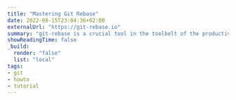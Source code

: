 ```yaml
---
title: "Mastering Git Rebase"
date: 2022-08-15T23:04:36+02:00
externalUrl: "https://git-rebase.io"
summary: "git-rebase is a crucial tool in the toolbelt of the productive git user. Our comprehensive reference demystifies it."
showReadingTime: false
_build:
  render: "false"
  list: "local"
tags:
- git
- howto
- tutorial
---
```

